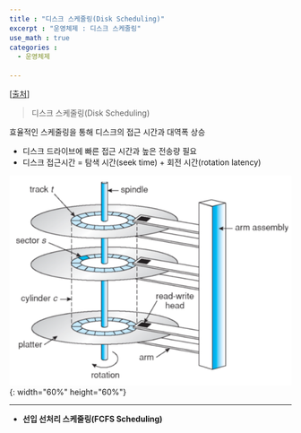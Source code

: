 ```yaml
---
title : "디스크 스케줄링(Disk Scheduling)"
excerpt : "운영체제 : 디스크 스케줄링"
use_math : true
categories :
  - 운영체제

---
```


[[출처](https://m.blog.naver.com/jevida/140193949948)]  

> 디스크 스케줄링(Disk Scheduling)  

효율적인 스케줄링을 통해 디스크의 접근 시간과 대역폭 상승    

- 디스크 드라이브에 빠른 접근 시간과 높은 전송량 필요  
- 디스크 접근시간 = 탐색 시간(seek time) + 회전 시간(rotation latency)     

![](/assets/images/디스크스케줄링1.png){: width="60%" height="60%"}  

---

- **선입 선처리 스케줄링(FCFS Scheduling)**  
